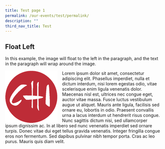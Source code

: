 ```yaml
---
title: Test page 1
permalink: /our-events/test/permalink/
description: ""
third_nav_title: Test
---
```

<style>
img {
  float: left;
}
</style>



<h2>Float Left</h2>

<p>In this example, the image will float to the left in the paragraph, and the text in the paragraph will wrap around the image.</p>

<p><img style="width:170px;height:170px;margin-right:15px;" alt="Pineapple" src="/images/CHI%20Logo.png">
Lorem ipsum dolor sit amet, consectetur adipiscing elit. Phasellus imperdiet, nulla et dictum interdum, nisi lorem egestas odio, vitae scelerisque enim ligula venenatis dolor. Maecenas nisl est, ultrices nec congue eget, auctor vitae massa. Fusce luctus vestibulum augue ut aliquet. Mauris ante ligula, facilisis sed ornare eu, lobortis in odio. Praesent convallis urna a lacus interdum ut hendrerit risus congue. Nunc sagittis dictum nisi, sed ullamcorper ipsum dignissim ac. In at libero sed nunc venenatis imperdiet sed ornare turpis. Donec vitae dui eget tellus gravida venenatis. Integer fringilla congue eros non fermentum. Sed dapibus pulvinar nibh tempor porta. Cras ac leo purus. Mauris quis diam velit.</p>